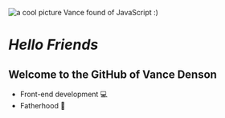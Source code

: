 ![a cool picture Vance found of JavaScript :\)](https://images.unsplash.com/photo-1593720219276-0b1eacd0aef4?ixlib=rb-1.2.1&ixid=eyJhcHBfaWQiOjEyMDd9&auto=format&fit=crop&w=500&q=80 "Photo by Ferenc Almasi on Unsplash")

# _Hello Friends_

## Welcome to the GitHub of Vance Denson

* Front-end development :computer:
* Fatherhood 🔭

<!--
**vance21017/vance21017** is ✨ _special_ ✨
